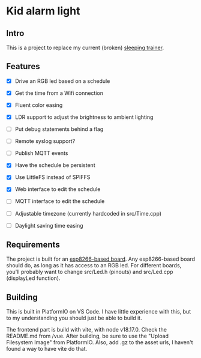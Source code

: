 # Kid alarm light

## Intro

This is a project to replace my current (broken) [sleeping trainer](https://www.bol.com/nl/nl/p/sleepyy-slaaptrainer-voor-kinderen-kinderwekker-met-nachtlamp-en-wekker-wit-konijn/9300000088630304/).

## Features

- [x] Drive an RGB led based on a schedule
- [x] Get the time from a Wifi connection
- [x] Fluent color easing
- [x] LDR support to adjust the brightness to ambient lighting
- [ ] Put debug statements behind a flag
- [ ] Remote syslog support?
- [ ] Publish MQTT events
- [x] Have the schedule be persistent
- [x] Use LittleFS instead of SPIFFS
- [x] Web interface to edit the schedule
- [ ] MQTT interface to edit the schedule
- [ ] Adjustable timezone (currently hardcoded in src/Time.cpp)
- [ ] Daylight saving time easing


## Requirements

The project is built for an [esp8266-based board](https://nl.aliexpress.com/item/1005002879902462.html). Any esp8266-based board should do, as long as it has access to an RGB led. For different boards, you'll probably want to change src/Led.h (pinouts) and src/Led.cpp (displayLed function).

## Building

This is built in PlatformIO on VS Code. I have little experience with this, but to my understanding you should just be able to build it.

The frontend part is build with vite, with node v18.17.0. Check the README.md from /vue. After building, be sure to use the "Upload Filesystem Image" from PlatformIO. Also, add .gz to the asset urls, I haven't found a way to have vite do that.
